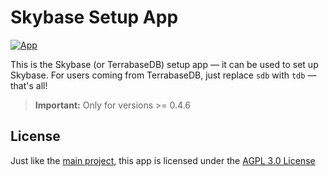 # Skybase Setup App

[![App](https://img.shields.io/badge/try-the%20app-blueviolet?style=for-the-badge
)](https://setup.skybasedb.com)

This is the Skybase (or TerrabaseDB) setup app — it can be used to set up Skybase. For users coming from TerrabaseDB, just replace `sdb` with `tdb` — that's all!

> **Important:** Only for versions >= 0.4.6

## License

Just like the [main project](https://github.com/skybasedb/skybase), this app is licensed under the [AGPL 3.0 License](./LICENSE)
